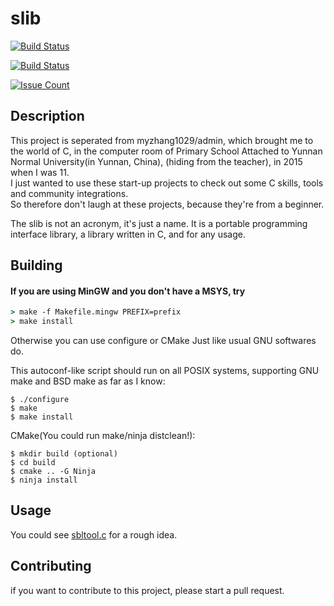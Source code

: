 # slib
[![Build Status](https://travis-ci.com/myzhang1029/slib.svg?branch=master)](https://travis-ci.com/myzhang1029/slib)

[![Build Status](https://ci.appveyor.com/api/projects/status/svfjuyxpq9ftjqrk?svg=true)](https://ci.appveyor.com/project/myzhang1029/slib-cwdar)

[![Issue Count](https://codeclimate.com/github/myzhang1029/slib/badges/issue_count.svg)](https://codeclimate.com/github/myzhang1029/slib) 

## Description
This project is seperated from myzhang1029/admin,
which brought me to the world of C, in the computer room
of Primary School Attached to Yunnan Normal University(in Yunnan, China),
(hiding from the teacher), in 2015 when I was 11.  
I just wanted to use these start-up projects to check out some C skills, tools and community integrations.  
So therefore don't laugh at these projects, because they're from a beginner.

The slib is not an acronym, it's just a name.
It is a portable programming interface library,
a library written in C, and for any usage.

## Building

#### If you are using MinGW and you don't have a MSYS, try
 ```cmd
 > make -f Makefile.mingw PREFIX=prefix
 > make install 
 ```
Otherwise you can use configure or CMake
Just like usual GNU softwares do.

This autoconf-like script should run on all POSIX systems, supporting GNU make and BSD make as far as I know:   
```shell
$ ./configure
$ make
$ make install
```
CMake(You could run make/ninja distclean!):  
```shell
$ mkdir build (optional)
$ cd build
$ cmake .. -G Ninja
$ ninja install
```
## Usage
You could see [sbltool.c](https://github.com/myzhang1029/slib/blob/master/sbltool.c) for a rough idea.

## Contributing
if you want to contribute to this project, please start a pull request.   
